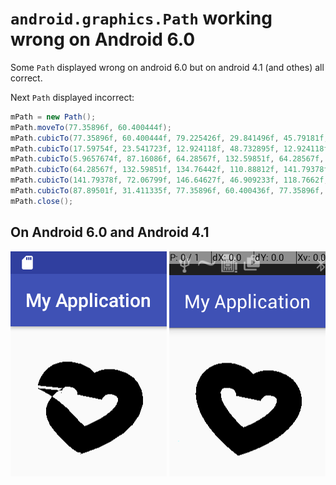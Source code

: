 # `android.graphics.Path` working wrong on Android 6.0

Some `Path` displayed wrong on android 6.0 but on android 4.1 (and othes) all correct.

Next `Path` displayed incorrect:

``` java
mPath = new Path();
mPath.moveTo(77.35896f, 60.400444f);
mPath.cubicTo(77.35896f, 60.400444f, 79.225426f, 29.841496f, 45.79181f, 26.622204f);
mPath.cubicTo(17.59754f, 23.541723f, 12.924118f, 48.732895f, 12.924118f, 48.732895f);
mPath.cubicTo(5.9657674f, 87.16086f, 64.28567f, 132.59851f, 64.28567f, 132.59851f);
mPath.cubicTo(64.28567f, 132.59851f, 134.76442f, 110.88812f, 141.79378f, 72.06799f);
mPath.cubicTo(141.79378f, 72.06799f, 146.64627f, 46.909233f, 118.7662f, 39.836056f);
mPath.cubicTo(87.89501f, 31.411335f, 77.35896f, 60.400436f, 77.35896f, 60.400436f);
mPath.close();
```

## On Android 6.0 and Android 4.1

![Android 6.0](https://github.com/tepikin/Android6_bug_in_android.graphics.Path/blob/master/screenshots/android_6_short.png?raw=true)
![Android 4.1](https://github.com/tepikin/Android6_bug_in_android.graphics.Path/blob/master/screenshots/android_4_short.png?raw=true)
